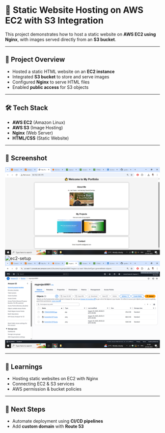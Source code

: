 # 🚀 Static Website Hosting on AWS EC2 with S3 Integration

This project demonstrates how to host a static website on **AWS EC2 using Nginx**, with images served directly from an **S3 bucket**.

---

## 📌 Project Overview
- Hosted a static HTML website on an **EC2 instance**
- Integrated **S3 bucket** to store and serve images
- Configured **Nginx** to serve HTML files
- Enabled **public access** for S3 objects

---

## 🛠️ Tech Stack
- **AWS EC2** (Amazon Linux)
- **AWS S3** (Image Hosting)
- **Nginx** (Web Server)
- **HTML/CSS** (Static Website)

---

## 📸 Screenshot
![Website Screenshot](screenshots/final-website.png)
![ec2-setup](screenshots/ec2-setup.png.png)
![s3-bucket](screenshots/s3-bucket.png)

---

## 🌟 Learnings
- Hosting static websites on EC2 with Nginx
- Connecting EC2 & S3 services
- AWS permission & bucket policies

---

## 🔮 Next Steps
- Automate deployment using **CI/CD pipelines**
- Add **custom domain** with **Route 53**
